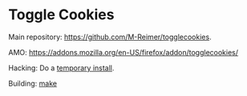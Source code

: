 Toggle Cookies
====================

Main repository: https://github.com/M-Reimer/togglecookies.

AMO: https://addons.mozilla.org/en-US/firefox/addon/togglecookies/

Hacking: Do a [temporary install](https://developer.mozilla.org/en-US/Add-ons/WebExtensions/Temporary_Installation_in_Firefox).

Building: [make](https://www.gnu.org/software/make/)
